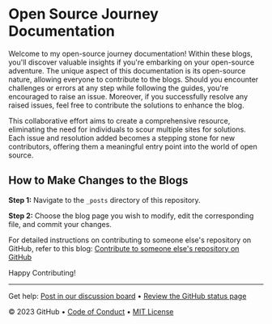 # Open Source Journey Documentation

Welcome to my open-source journey documentation! Within these blogs, you'll discover valuable insights if you're embarking on your open-source adventure. The unique aspect of this documentation is its open-source nature, allowing everyone to contribute to the blogs. Should you encounter challenges or errors at any step while following the guides, you're encouraged to raise an issue. Moreover, if you successfully resolve any raised issues, feel free to contribute the solutions to enhance the blog.

This collaborative effort aims to create a comprehensive resource, eliminating the need for individuals to scour multiple sites for solutions. Each issue and resolution added becomes a stepping stone for new contributors, offering them a meaningful entry point into the world of open source.

## How to Make Changes to the Blogs

**Step 1:** Navigate to the `_posts` directory of this repository. 

**Step 2:** Choose the blog page you wish to modify, edit the corresponding file, and commit your changes.

For detailed instructions on contributing to someone else's repository on GitHub, refer to this blog: [Contribute to someone else's repository on GitHub](https://zealshah29.github.io/open-source-documentation/2024/01/17/How-to-contribute-to-someone's-repository-on-github.html)

Happy Contributing!

<footer>

<!--
  <<< Author notes: Footer >>>
  Add a link to get support, GitHub status page, code of conduct, license link.
-->

---

Get help: [Post in our discussion board](https://github.com/orgs/skills/discussions/categories/github-pages) &bull; [Review the GitHub status page](https://www.githubstatus.com/)

&copy; 2023 GitHub &bull; [Code of Conduct](https://www.contributor-covenant.org/version/2/1/code_of_conduct/code_of_conduct.md) &bull; [MIT License](https://gh.io/mit)

</footer>
